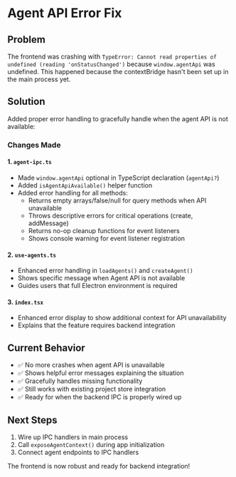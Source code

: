 # Agent API Error Fix

## Problem
The frontend was crashing with `TypeError: Cannot read properties of undefined (reading 'onStatusChanged')` because `window.agentApi` was undefined. This happened because the contextBridge hasn't been set up in the main process yet.

## Solution
Added proper error handling to gracefully handle when the agent API is not available:

### Changes Made

#### 1. `agent-ipc.ts`
- Made `window.agentApi` optional in TypeScript declaration (`agentApi?`)
- Added `isAgentApiAvailable()` helper function
- Added error handling for all methods:
  - Returns empty arrays/false/null for query methods when API unavailable
  - Throws descriptive errors for critical operations (create, addMessage)
  - Returns no-op cleanup functions for event listeners
  - Shows console warning for event listener registration

#### 2. `use-agents.ts`
- Enhanced error handling in `loadAgents()` and `createAgent()`
- Shows specific message when Agent API is not available
- Guides users that full Electron environment is required

#### 3. `index.tsx`
- Enhanced error display to show additional context for API unavailability
- Explains that the feature requires backend integration

## Current Behavior
- ✅ No more crashes when agent API is unavailable
- ✅ Shows helpful error messages explaining the situation
- ✅ Gracefully handles missing functionality
- ✅ Still works with existing project store integration
- ✅ Ready for when the backend IPC is properly wired up

## Next Steps
1. Wire up IPC handlers in main process
2. Call `exposeAgentContext()` during app initialization
3. Connect agent endpoints to IPC handlers

The frontend is now robust and ready for backend integration!
